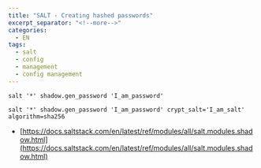 ```yaml
---
title: "SALT - Creating hashed passwords"
excerpt_separator: "<!--more-->"
categories:
  - EN
tags:
  - salt
  - config
  - management
  - config management
---
```




```
salt '*' shadow.gen_password 'I_am_password'
```

```
salt '*' shadow.gen_password 'I_am_password' crypt_salt='I_am_salt' algorithm=sha256
```

* [https://docs.saltstack.com/en/latest/ref/modules/all/salt.modules.shadow.html](https://docs.saltstack.com/en/latest/ref/modules/all/salt.modules.shadow.html)



